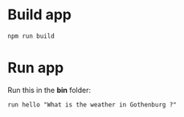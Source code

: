 # Build app

`npm run build`

# Run app

Run this in the **bin** folder:

`run hello "What is the weather in Gothenburg ?"`
